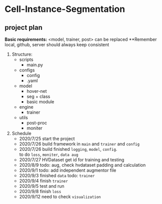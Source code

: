 # Cell-Instance-Segmentation

## project plan
**Basic requirements:** <model, trainer, post> can be replaced
**Remember local, github, server should always keep consistent
1. Structure:
    - scripts
        - main.py
    - configs
        - config
        - .yaml
    - model
        - hover-net
        - seg + class
        - basic module
    - engine
        - trainer
    - utils
        - post-proc
        - moniter
2. Schedule
    - 2020/7/25 start the project
    - 2020/7/26 build framework in `main` and `trainer` and `config`
    - 2020/7/26 build finished `logging`, `model`, `config`. \
      to do `loss`, `moniter`, `data aug` 
    - 2020/7/27 HVDataset get id for training and testing
    - 2020/8/9 todo: aug, check hvdataset padding and calculation
    - 2020/9/1 todo: add independent augmentor file
    - 2020/9/3 finished `data` todo: `trainer`
    - 2020/9/4 finish `trainer`
    - 2020/9/5 test and run
    - 2020/9/8 finish `loss`
    - 2020/9/12 need to check `visualization`